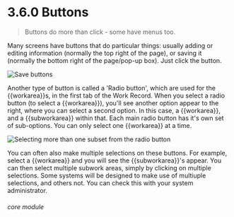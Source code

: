 # 3.6.0    Buttons

> Buttons do more than click - some have menus too. 

Many screens have buttons that do particular things: usually adding or editing information (normally the top right of the page), or saving it (normally the bottom right of the page/pop-up box). Just click the button. 

![Save buttons](23a.png)

Another type of button is called a 'Radio button', which are used for the {{workarea}}s, in the first tab of the Work Record.  When you select a radio button (to select a {{workarea}}), you'll see another option appear to the right, where you can select a second option.  In this case, a {{workarea}}, and a {{subworkarea}} within that.  Each main radio button has it's own set of sub-options.  You can only select one {{workarea}} at a time.

![Selecting more than one subset from the radio button](23b.png)

You can often also make multiple selections on these buttons. For example, select a {{workarea}} and you will see the {{subworkarea}}'s appear.  You can then select multiple subwork areas, simply by clicking on multiple selections.  Some systems will be designed to make use of multiuple selections, and others not.  You can check this with your system administrator.

###### core module
